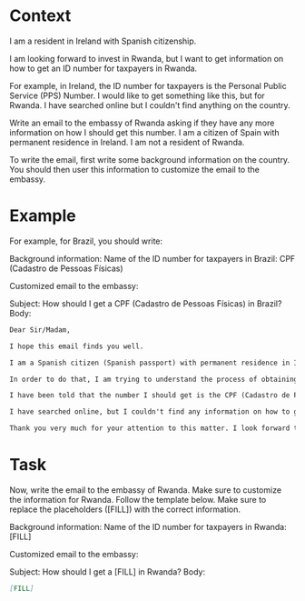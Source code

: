 # Context
I am a resident in Ireland with Spanish citizenship.

I am looking forward to invest in Rwanda, but I want to get information on how to get an ID number for taxpayers in Rwanda.

For example, in Ireland, the ID number for taxpayers is the Personal Public Service (PPS) Number. I would like to get something like this, but for Rwanda. I have searched online but I couldn't find anything on the country.

Write an email to the embassy of Rwanda asking if they have any more information on how I should get this number. I am a citizen of Spain with permanent residence in Ireland. I am not a resident of Rwanda.

To write the email, first write some background information on the country. You should then user this information to customize the email to the embassy.

# Example
For example, for Brazil, you should write:

Background information:
Name of the ID number for taxpayers in Brazil: CPF (Cadastro de Pessoas Físicas)

Customized email to the embassy:

Subject: How should I get a CPF (Cadastro de Pessoas Físicas) in Brazil?
Body:
```md
Dear Sir/Madam,

I hope this email finds you well.

I am a Spanish citizen (Spanish passport) with permanent residence in Ireland. I am looking forward to investing in Brazil, as a foreign investor (no residence in Brazil).

In order to do that, I am trying to understand the process of obtaining the number that identifies taxpayers in Brazil, to be able to declare the relevant information to the tax authorities.

I have been told that the number I should get is the CPF (Cadastro de Pessoas Físicas). Feel free to correct me if I am wrong.

I have searched online, but I couldn't find any information on how to get a CPF from abroad. This is why I am reaching out to you for guidance. If you could provide me with information on the process or direct me to the relevant authorities, I would greatly appreciate it.

Thank you very much for your attention to this matter. I look forward to your response and any help you can provide.
```

# Task
Now, write the email to the embassy of Rwanda. Make sure to customize the information for Rwanda. Follow the template below. Make sure to replace the placeholders ([FILL]) with the correct information.

Background information:
Name of the ID number for taxpayers in Rwanda: [FILL]

Customized email to the embassy:

Subject: How should I get a [FILL] in Rwanda?
Body:
```md
[FILL]
```

